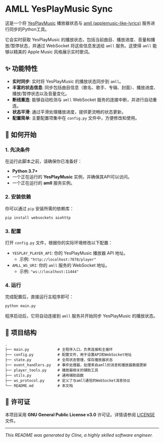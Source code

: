 # AMLL YesPlayMusic Sync

这是一个将 [YesPlayMusic](https://github.com/qier222/YesPlayMusic) 播放器状态与 [amll (applemusic-like-lyrics)](https://github.com/Steve-xmh/applemusic-like-lyrics) 服务进行同步的Python工具。

它会实时获取 YesPlayMusic 的播放状态，包括当前曲目、播放进度、音量和播放/暂停状态，并通过 WebSocket 将这些信息发送给 `amll` 服务。这使得 `amll` 能够以精美的 Apple Music 风格展示实时歌词。

## ✨ 功能特性

- **实时同步**: 实时将 YesPlayMusic 的播放状态同步到 `amll`。
- **丰富的状态信息**: 同步包括曲目信息（歌名、歌手、专辑、封面）、播放进度、播放/暂停状态以及音量变化。
- **断线重连**: 能够自动检测与 `amll` WebSocket 服务的连接中断，并进行自动重连。
- **状态平滑**: 通过平滑处理播放进度，提供更流畅的状态更新。
- **配置简单**: 主要配置项集中在 `config.py` 文件中，方便修改和使用。

## 🚀 如何开始

### 1. 先决条件

在运行此脚本之前，请确保你已准备好：

- **Python 3.7+**
- 一个正在运行的 **YesPlayMusic** 实例，并确保其API可以访问。
- 一个正在运行的 **amll** 服务实例。

### 2. 安装依赖

你可以通过 `pip` 安装所需的依赖库：

```bash
pip install websockets aiohttp
```

### 3. 配置

打开 `config.py` 文件，根据你的实际环境修改以下配置：

- `YESPLAY_PLAYER_API`: 你的 YesPlayMusic 播放器 API 地址。
  - 示例: `"http://localhost:7878/player"`
- `AMLL_WS_URI`: 你的 `amll` 服务的 WebSocket 地址。
  - 示例: `"ws://localhost:11444"`

### 4. 运行

完成配置后，直接运行主程序即可：

```bash
python main.py
```

程序启动后，它将自动连接到 `amll` 服务并开始同步 YesPlayMusic 的播放状态。

## 📁 项目结构

```
.
├── main.py             # 主程序入口，负责连接和主循环
├── config.py           # 配置文件，用于设置API和WebSocket地址
├── state.py            # 全局状态管理，保存播放器状态
├── event_handlers.py   # 事件处理器，处理来自amll的消息和播放器数据更新
├── player_tools.py     # 播放器相关的辅助工具
├── utils.py            # 通用辅助函数
├── ws_protocol.py      # 定义了与amll通信的WebSocket消息协议
└── README.md           # 本文档
```

## 📄 许可证

本项目采用 **GNU General Public License v3.0** 许可证。详情请参阅 [LICENSE](https://www.gnu.org/licenses/gpl-3.0.html) 文件。

---

*This README was generated by Cline, a highly skilled software engineer.*
